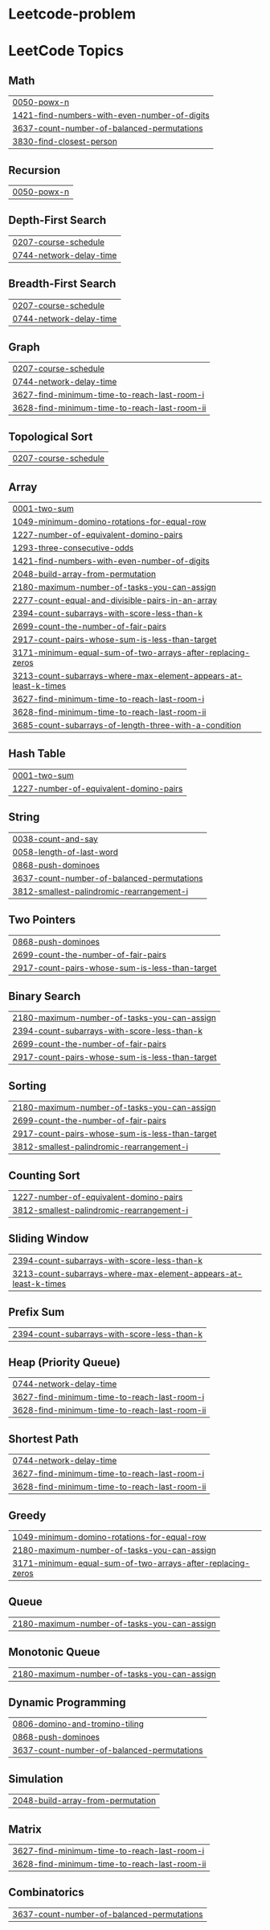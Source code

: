 # Leetcode-problem
<!---LeetCode Topics Start-->
# LeetCode Topics
## Math
|  |
| ------- |
| [0050-powx-n](https://github.com/hppy7/Leetcode-problem/tree/master/0050-powx-n) |
| [1421-find-numbers-with-even-number-of-digits](https://github.com/hppy7/Leetcode-problem/tree/master/1421-find-numbers-with-even-number-of-digits) |
| [3637-count-number-of-balanced-permutations](https://github.com/hppy7/Leetcode-problem/tree/master/3637-count-number-of-balanced-permutations) |
| [3830-find-closest-person](https://github.com/hppy7/Leetcode-problem/tree/master/3830-find-closest-person) |
## Recursion
|  |
| ------- |
| [0050-powx-n](https://github.com/hppy7/Leetcode-problem/tree/master/0050-powx-n) |
## Depth-First Search
|  |
| ------- |
| [0207-course-schedule](https://github.com/hppy7/Leetcode-problem/tree/master/0207-course-schedule) |
| [0744-network-delay-time](https://github.com/hppy7/Leetcode-problem/tree/master/0744-network-delay-time) |
## Breadth-First Search
|  |
| ------- |
| [0207-course-schedule](https://github.com/hppy7/Leetcode-problem/tree/master/0207-course-schedule) |
| [0744-network-delay-time](https://github.com/hppy7/Leetcode-problem/tree/master/0744-network-delay-time) |
## Graph
|  |
| ------- |
| [0207-course-schedule](https://github.com/hppy7/Leetcode-problem/tree/master/0207-course-schedule) |
| [0744-network-delay-time](https://github.com/hppy7/Leetcode-problem/tree/master/0744-network-delay-time) |
| [3627-find-minimum-time-to-reach-last-room-i](https://github.com/hppy7/Leetcode-problem/tree/master/3627-find-minimum-time-to-reach-last-room-i) |
| [3628-find-minimum-time-to-reach-last-room-ii](https://github.com/hppy7/Leetcode-problem/tree/master/3628-find-minimum-time-to-reach-last-room-ii) |
## Topological Sort
|  |
| ------- |
| [0207-course-schedule](https://github.com/hppy7/Leetcode-problem/tree/master/0207-course-schedule) |
## Array
|  |
| ------- |
| [0001-two-sum](https://github.com/hppy7/Leetcode-problem/tree/master/0001-two-sum) |
| [1049-minimum-domino-rotations-for-equal-row](https://github.com/hppy7/Leetcode-problem/tree/master/1049-minimum-domino-rotations-for-equal-row) |
| [1227-number-of-equivalent-domino-pairs](https://github.com/hppy7/Leetcode-problem/tree/master/1227-number-of-equivalent-domino-pairs) |
| [1293-three-consecutive-odds](https://github.com/hppy7/Leetcode-problem/tree/master/1293-three-consecutive-odds) |
| [1421-find-numbers-with-even-number-of-digits](https://github.com/hppy7/Leetcode-problem/tree/master/1421-find-numbers-with-even-number-of-digits) |
| [2048-build-array-from-permutation](https://github.com/hppy7/Leetcode-problem/tree/master/2048-build-array-from-permutation) |
| [2180-maximum-number-of-tasks-you-can-assign](https://github.com/hppy7/Leetcode-problem/tree/master/2180-maximum-number-of-tasks-you-can-assign) |
| [2277-count-equal-and-divisible-pairs-in-an-array](https://github.com/hppy7/Leetcode-problem/tree/master/2277-count-equal-and-divisible-pairs-in-an-array) |
| [2394-count-subarrays-with-score-less-than-k](https://github.com/hppy7/Leetcode-problem/tree/master/2394-count-subarrays-with-score-less-than-k) |
| [2699-count-the-number-of-fair-pairs](https://github.com/hppy7/Leetcode-problem/tree/master/2699-count-the-number-of-fair-pairs) |
| [2917-count-pairs-whose-sum-is-less-than-target](https://github.com/hppy7/Leetcode-problem/tree/master/2917-count-pairs-whose-sum-is-less-than-target) |
| [3171-minimum-equal-sum-of-two-arrays-after-replacing-zeros](https://github.com/hppy7/Leetcode-problem/tree/master/3171-minimum-equal-sum-of-two-arrays-after-replacing-zeros) |
| [3213-count-subarrays-where-max-element-appears-at-least-k-times](https://github.com/hppy7/Leetcode-problem/tree/master/3213-count-subarrays-where-max-element-appears-at-least-k-times) |
| [3627-find-minimum-time-to-reach-last-room-i](https://github.com/hppy7/Leetcode-problem/tree/master/3627-find-minimum-time-to-reach-last-room-i) |
| [3628-find-minimum-time-to-reach-last-room-ii](https://github.com/hppy7/Leetcode-problem/tree/master/3628-find-minimum-time-to-reach-last-room-ii) |
| [3685-count-subarrays-of-length-three-with-a-condition](https://github.com/hppy7/Leetcode-problem/tree/master/3685-count-subarrays-of-length-three-with-a-condition) |
## Hash Table
|  |
| ------- |
| [0001-two-sum](https://github.com/hppy7/Leetcode-problem/tree/master/0001-two-sum) |
| [1227-number-of-equivalent-domino-pairs](https://github.com/hppy7/Leetcode-problem/tree/master/1227-number-of-equivalent-domino-pairs) |
## String
|  |
| ------- |
| [0038-count-and-say](https://github.com/hppy7/Leetcode-problem/tree/master/0038-count-and-say) |
| [0058-length-of-last-word](https://github.com/hppy7/Leetcode-problem/tree/master/0058-length-of-last-word) |
| [0868-push-dominoes](https://github.com/hppy7/Leetcode-problem/tree/master/0868-push-dominoes) |
| [3637-count-number-of-balanced-permutations](https://github.com/hppy7/Leetcode-problem/tree/master/3637-count-number-of-balanced-permutations) |
| [3812-smallest-palindromic-rearrangement-i](https://github.com/hppy7/Leetcode-problem/tree/master/3812-smallest-palindromic-rearrangement-i) |
## Two Pointers
|  |
| ------- |
| [0868-push-dominoes](https://github.com/hppy7/Leetcode-problem/tree/master/0868-push-dominoes) |
| [2699-count-the-number-of-fair-pairs](https://github.com/hppy7/Leetcode-problem/tree/master/2699-count-the-number-of-fair-pairs) |
| [2917-count-pairs-whose-sum-is-less-than-target](https://github.com/hppy7/Leetcode-problem/tree/master/2917-count-pairs-whose-sum-is-less-than-target) |
## Binary Search
|  |
| ------- |
| [2180-maximum-number-of-tasks-you-can-assign](https://github.com/hppy7/Leetcode-problem/tree/master/2180-maximum-number-of-tasks-you-can-assign) |
| [2394-count-subarrays-with-score-less-than-k](https://github.com/hppy7/Leetcode-problem/tree/master/2394-count-subarrays-with-score-less-than-k) |
| [2699-count-the-number-of-fair-pairs](https://github.com/hppy7/Leetcode-problem/tree/master/2699-count-the-number-of-fair-pairs) |
| [2917-count-pairs-whose-sum-is-less-than-target](https://github.com/hppy7/Leetcode-problem/tree/master/2917-count-pairs-whose-sum-is-less-than-target) |
## Sorting
|  |
| ------- |
| [2180-maximum-number-of-tasks-you-can-assign](https://github.com/hppy7/Leetcode-problem/tree/master/2180-maximum-number-of-tasks-you-can-assign) |
| [2699-count-the-number-of-fair-pairs](https://github.com/hppy7/Leetcode-problem/tree/master/2699-count-the-number-of-fair-pairs) |
| [2917-count-pairs-whose-sum-is-less-than-target](https://github.com/hppy7/Leetcode-problem/tree/master/2917-count-pairs-whose-sum-is-less-than-target) |
| [3812-smallest-palindromic-rearrangement-i](https://github.com/hppy7/Leetcode-problem/tree/master/3812-smallest-palindromic-rearrangement-i) |
## Counting Sort
|  |
| ------- |
| [1227-number-of-equivalent-domino-pairs](https://github.com/hppy7/Leetcode-problem/tree/master/1227-number-of-equivalent-domino-pairs) |
| [3812-smallest-palindromic-rearrangement-i](https://github.com/hppy7/Leetcode-problem/tree/master/3812-smallest-palindromic-rearrangement-i) |
## Sliding Window
|  |
| ------- |
| [2394-count-subarrays-with-score-less-than-k](https://github.com/hppy7/Leetcode-problem/tree/master/2394-count-subarrays-with-score-less-than-k) |
| [3213-count-subarrays-where-max-element-appears-at-least-k-times](https://github.com/hppy7/Leetcode-problem/tree/master/3213-count-subarrays-where-max-element-appears-at-least-k-times) |
## Prefix Sum
|  |
| ------- |
| [2394-count-subarrays-with-score-less-than-k](https://github.com/hppy7/Leetcode-problem/tree/master/2394-count-subarrays-with-score-less-than-k) |
## Heap (Priority Queue)
|  |
| ------- |
| [0744-network-delay-time](https://github.com/hppy7/Leetcode-problem/tree/master/0744-network-delay-time) |
| [3627-find-minimum-time-to-reach-last-room-i](https://github.com/hppy7/Leetcode-problem/tree/master/3627-find-minimum-time-to-reach-last-room-i) |
| [3628-find-minimum-time-to-reach-last-room-ii](https://github.com/hppy7/Leetcode-problem/tree/master/3628-find-minimum-time-to-reach-last-room-ii) |
## Shortest Path
|  |
| ------- |
| [0744-network-delay-time](https://github.com/hppy7/Leetcode-problem/tree/master/0744-network-delay-time) |
| [3627-find-minimum-time-to-reach-last-room-i](https://github.com/hppy7/Leetcode-problem/tree/master/3627-find-minimum-time-to-reach-last-room-i) |
| [3628-find-minimum-time-to-reach-last-room-ii](https://github.com/hppy7/Leetcode-problem/tree/master/3628-find-minimum-time-to-reach-last-room-ii) |
## Greedy
|  |
| ------- |
| [1049-minimum-domino-rotations-for-equal-row](https://github.com/hppy7/Leetcode-problem/tree/master/1049-minimum-domino-rotations-for-equal-row) |
| [2180-maximum-number-of-tasks-you-can-assign](https://github.com/hppy7/Leetcode-problem/tree/master/2180-maximum-number-of-tasks-you-can-assign) |
| [3171-minimum-equal-sum-of-two-arrays-after-replacing-zeros](https://github.com/hppy7/Leetcode-problem/tree/master/3171-minimum-equal-sum-of-two-arrays-after-replacing-zeros) |
## Queue
|  |
| ------- |
| [2180-maximum-number-of-tasks-you-can-assign](https://github.com/hppy7/Leetcode-problem/tree/master/2180-maximum-number-of-tasks-you-can-assign) |
## Monotonic Queue
|  |
| ------- |
| [2180-maximum-number-of-tasks-you-can-assign](https://github.com/hppy7/Leetcode-problem/tree/master/2180-maximum-number-of-tasks-you-can-assign) |
## Dynamic Programming
|  |
| ------- |
| [0806-domino-and-tromino-tiling](https://github.com/hppy7/Leetcode-problem/tree/master/0806-domino-and-tromino-tiling) |
| [0868-push-dominoes](https://github.com/hppy7/Leetcode-problem/tree/master/0868-push-dominoes) |
| [3637-count-number-of-balanced-permutations](https://github.com/hppy7/Leetcode-problem/tree/master/3637-count-number-of-balanced-permutations) |
## Simulation
|  |
| ------- |
| [2048-build-array-from-permutation](https://github.com/hppy7/Leetcode-problem/tree/master/2048-build-array-from-permutation) |
## Matrix
|  |
| ------- |
| [3627-find-minimum-time-to-reach-last-room-i](https://github.com/hppy7/Leetcode-problem/tree/master/3627-find-minimum-time-to-reach-last-room-i) |
| [3628-find-minimum-time-to-reach-last-room-ii](https://github.com/hppy7/Leetcode-problem/tree/master/3628-find-minimum-time-to-reach-last-room-ii) |
## Combinatorics
|  |
| ------- |
| [3637-count-number-of-balanced-permutations](https://github.com/hppy7/Leetcode-problem/tree/master/3637-count-number-of-balanced-permutations) |
<!---LeetCode Topics End-->